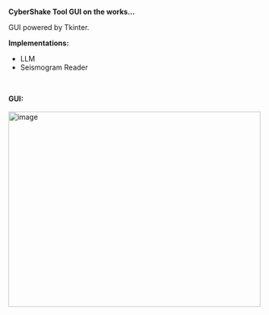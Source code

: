**CyberShake Tool GUI on the works...**

GUI powered by Tkinter. 
<br>

**Implementations:**
  - LLM
  - Seismogram Reader
<br> 


**GUI:**
<br><br>
<img width="499" height="386" alt="image" src="https://github.com/user-attachments/assets/fa532185-1c41-4e4a-afd8-15ec2d7783a5" />
